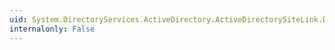 ```yaml
---
uid: System.DirectoryServices.ActiveDirectory.ActiveDirectorySiteLink.Dispose(System.Boolean)
internalonly: False
---
```

